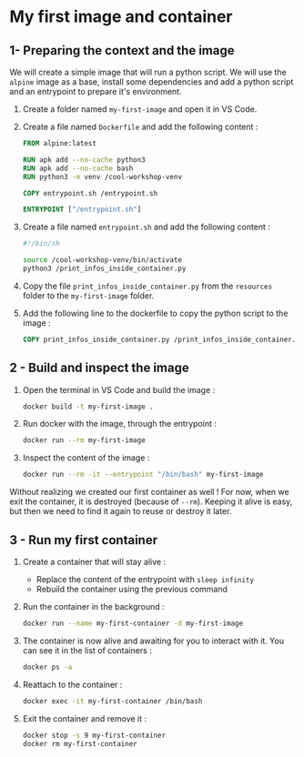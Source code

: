# My first image and container

## 1- Preparing the context and the image

We will create a simple image that will run a python script. We will use the `alpine` image as a base, install some dependencies and add a python script and an entrypoint to prepare it's environment.

1. Create a folder named `my-first-image` and open it in VS Code.
2. Create a file named `Dockerfile` and add the following content :

    ```dockerfile
    FROM alpine:latest

    RUN apk add --no-cache python3
    RUN apk add --no-cache bash
    RUN python3 -m venv /cool-workshop-venv

    COPY entrypoint.sh /entrypoint.sh

    ENTRYPOINT ["/entrypoint.sh"]
    ```

3. Create a file named `entrypoint.sh` and add the following content :

    ```bash
    #!/bin/sh

    source /cool-workshop-venv/bin/activate
    python3 /print_infos_inside_container.py
    ```

4. Copy the file `print_infos_inside_container.py` from the `resources` folder to the `my-first-image` folder.

5. Add the following line to the dockerfile to copy the python script to the image :

    ```dockerfile
    COPY print_infos_inside_container.py /print_infos_inside_container.py
    ```

## 2 - Build and inspect the image

1. Open the terminal in VS Code and build the image :

    ```bash
    docker build -t my-first-image .
    ```

2. Run docker with the image, through the entrypoint :

    ```bash
    docker run --rm my-first-image
    ```

3. Inspect the content of the image :

    ```bash
    docker run --rm -it --entrypoint "/bin/bash" my-first-image
    ```

Without realizing we created our first container as well ! For now, when we exit the container, it is destroyed (because of `--rm`). Keeping it alive is easy, but then we need to find it again to reuse or destroy it later.

## 3 - Run my first container

1. Create a container that will stay alive :

    - Replace the content of the entrypoint with `sleep infinity`
    - Rebuild the container using the previous command

2. Run the container in the background :

    ```bash
    docker run --name my-first-container -d my-first-image
    ```

3. The container is now alive and awaiting for you to interact with it. You can see it in the list of containers :

    ```bash
    docker ps -a
    ```

4. Reattach to the container :

    ```bash
    docker exec -it my-first-container /bin/bash
    ```

4. Exit the container and remove it :

    ```bash
    docker stop -s 9 my-first-container
    docker rm my-first-container
    ```
